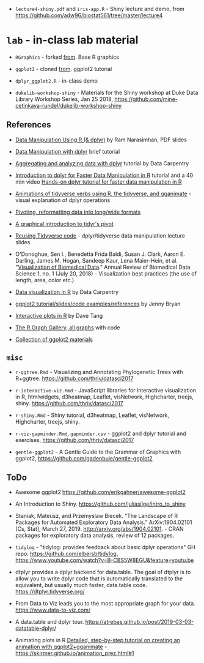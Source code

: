 
- `lecture4-shiny.pdf` and `iris-app.R` - Shiny lecture and demo, from https://github.com/adw96/biostat561/tree/master/lecture4

# `lab` - in-class lab material

  - `RGraphics` - forked [from](https://github.com/clayford/RGraphics). Base R graphics
  - `ggplot2` - cloned [from](https://github.com/clayford/ggplot2). ggplot2 tutorial
  - `dplyr_ggplot2.R` - in-class demo

- `dukelib-workshop-shiny` - Materials for the Shiny workshop at Duke Data Library Workshop Series, Jan 25 2018, https://github.com/mine-cetinkaya-rundel/dukelib-workshop-shiny

## References

- [Data Manipulation Using R (& dplyr)](https://ramnarasimhan.files.wordpress.com/2014/10/data-manipulation-using-r_acm2014.pdf) by Ram	Narasimhan, PDF slides

- [Data Manipulation with dplyr](http://datascienceplus.com/data-manipulation-with-dplyr/) brief tutorial

- [Aggregating and analyzing data with dplyr](http://www.datacarpentry.org/R-genomics/04-dplyr.html) tutorial by Data Carpentry

- [Introduction to dplyr for Faster Data Manipulation in R](https://rpubs.com/justmarkham/dplyr-tutorial) tutorial and a 40 min video [Hands-on dplyr tutorial for faster data manipulation in R](https://www.youtube.com/watch?v=jWjqLW-u3hc)

- [Animations of tidyverse verbs using R, the tidyverse, and gganimate](https://github.com/gadenbuie/tidy-animated-verbs) - visual explanation of dplyr operations

- [Pivoting, reformatting data into long/wide formats](https://tidyr.tidyverse.org/dev/articles/pivot.html)

- [A graphical introduction to tidyr's pivot](https://speakerdeck.com/yutannihilation/a-graphical-introduction-to-tidyrs-pivot-star)

- [Reusing Tidyverse code](https://speakerdeck.com/lionelhenry/reusing-tidyverse-code) - dplyr/tidyverse data manipulation lecture slides



- O'Donoghue, Sen I., Benedetta Frida Baldi, Susan J. Clark, Aaron E. Darling, James M. Hogan, Sandeep Kaur, Lena Maier-Hein, et al. "[Visualization of Biomedical Data](https://doi.org/10.1146/annurev-biodatasci-080917-013424)." Annual Review of Biomedical Data Science 1, no. 1 (July 20, 2018) - Visualization best practices (the use of length, area, color etc.)

- [Data visualization in R](http://www.datacarpentry.org/R-genomics/05-data-visualization.html) by Data Carpentry

- [ggplot2 tutorial/slides/code examples/references](https://github.com/jennybc/ggplot2-tutorial) by Jenny Bryan 

- [Interactive plots in R](https://davetang.org/muse/2018/05/18/interactive-plots-in-r/) by Dave Tang

- [The R Graph Gallery, all graphs](http://www.r-graph-gallery.com/all-graphs/) with code

- [Collection of ggplot2 materials](https://github.com/Z3tt/ggplot-courses)


## `misc`

- `r-ggtree.Rmd` - Visualizing and Annotating Phylogenetic Trees with R+ggtree. https://github.com/thriv/datasci2017

- `r-interactive-viz.Rmd` - JavaScript libraries for interactive visualization in R, htmlwidgets, d3heatmap, Leaflet, visNetwork, Highcharter, treejs, shiny. https://github.com/thriv/datasci2017

- `r-shiny.Rmd` - Shiny tutorial,  d3heatmap, Leaflet, visNetwork, Highcharter, treejs, shiny. 

- `r-viz-gapminder.Rmd`, `gapminder.csv` - ggplot2 and dplyr tutorial and exercises, https://github.com/thriv/datasci2017

- `gentle-ggplot2` - A Gentle Guide to the Grammar of Graphics with ggplot2, https://github.com/gadenbuie/gentle-ggplot2



## ToDo

- Awesome ggplot2 https://github.com/erikgahner/awesome-ggplot2

- An Introduction to Shiny. https://github.com/juliasilge/intro_to_shiny

- Staniak, Mateusz, and Przemyslaw Biecek. “The Landscape of R Packages for Automated Exploratory Data Analysis.” ArXiv:1904.02101 [Cs, Stat], March 27, 2019. http://arxiv.org/abs/1904.02101. - CRAN packages for exploratory data analysis, review of 12 packages. 

- `tidylog` - "tidylog: provides feedback about basic dplyr operations" GH repo: https://github.com/elbersb/tidylog, https://www.youtube.com/watch?v=B-CBS5W8EGU&feature=youtu.be

- dtplyr provides a dplyr backend for data.table. The goal of dtplyr is to allow you to write dplyr code that is automatically translated to the equivalent, but usually much faster, data.table code. https://dtplyr.tidyverse.org/

- From Data to Viz leads you to the most appropriate graph for your data. https://www.data-to-viz.com/

- A data.table and dplyr tour. https://atrebas.github.io/post/2019-03-03-datatable-dplyr/

- Animating plots in R [Detailed, step-by-step tutorial on creating an animation with ggplot2+gganimate](https://twitter.com/strnr/status/1192900393656651776) - https://skirmer.github.io/animation_prez.html#1